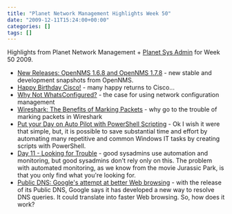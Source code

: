 ```yaml
---
title: "Planet Network Management Highlights Week 50"
date: "2009-12-11T15:24:00+00:00"
categories: []
tags: []
---
```


Highlights from Planet Network Management + <a href="http://planetsysadmin.com/">Planet Sys Admin</a> for Week 50 2009.
<ul>
	<li><a href="http://www.adventuresinoss.com/?p=1269">New Releases: OpenNMS 1.6.8 and OpenNMS 1.7.8</a> - new stable and development snapshots from OpenNMS.</li>
	<li><a href="http://www.ciscozine.com/2009/12/11/happy-birthday-cisco/">Happy Birthday Cisco!</a> - many happy returns to Cisco...</li>
	<li><a href="http://www.dailynetworkmonitor.com/2009/12/04/why-not-whatsconfigured/">Why Not WhatsConfigured?</a> - the case for using network configuration management</li>
	<li><a href="http://www.lovemytool.com/blog/2009/12/wireshark_the_benefits_of_marking_packets_by_joke_snelders.html">Wireshark: The Benefits of Marking Packets</a> - why go to the trouble of marking packets in Wireshark</li>
	<li><a href="http://thenetworkzone.blogspot.com/2009/12/put-your-day-on-auto-pilot-with.html">Put your Day on Auto Pilot with PowerShell Scripting</a> - Ok I wish it were that simple, but, it is possible to save substantial time and effort by automating many repetitive and common Windows IT tasks by creating scripts with PowerShell.</li>
	<li><a href="http://sysadvent.blogspot.com/2009/12/day-11-looking-for-trouble.html">Day 11 - Looking for Trouble</a> - good sysadmins use automation and monitoring, but good sysadmins don't rely only on this. The problem with automated monitoring, as we know from the movie Jurassic Park, is that you only find what you're looking for.</li>
	<li><a href="http://blogs.techrepublic.com.com/networking/?p=2304">Public DNS: Google's attempt at better Web browsing</a> - with the release of its Public DNS, Google says it has developed a new way to resolve DNS queries. It could translate into faster Web browsing. So, how does it work?</li>
</ul>
